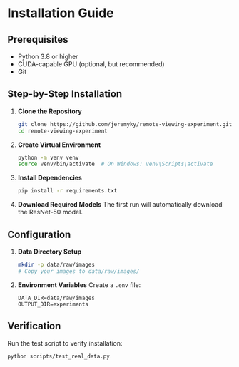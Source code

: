 # Installation Guide

## Prerequisites

- Python 3.8 or higher
- CUDA-capable GPU (optional, but recommended)
- Git

## Step-by-Step Installation

1. **Clone the Repository**
   ```bash
   git clone https://github.com/jeremyky/remote-viewing-experiment.git
   cd remote-viewing-experiment
   ```

2. **Create Virtual Environment**
   ```bash
   python -m venv venv
   source venv/bin/activate  # On Windows: venv\Scripts\activate
   ```

3. **Install Dependencies**
   ```bash
   pip install -r requirements.txt
   ```

4. **Download Required Models**
   The first run will automatically download the ResNet-50 model.

## Configuration

1. **Data Directory Setup**
   ```bash
   mkdir -p data/raw/images
   # Copy your images to data/raw/images/
   ```

2. **Environment Variables**
   Create a `.env` file:
   ```
   DATA_DIR=data/raw/images
   OUTPUT_DIR=experiments
   ```

## Verification

Run the test script to verify installation:
```bash
python scripts/test_real_data.py
```

